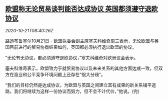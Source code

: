 <!--1603270474000-->
[欧盟称无论贸易谈判能否达成协议 英国都须遵守退欧协议](https://cn.reuters.com/article/eu-uk-brexit-deal-outlook-1021-idCNKBS27611B)
------

<div><i>2020-10-21T08:40:26Z</i></div><p>路透布鲁塞尔10月21日 - 欧盟执委会副主席塞夫科维奇周三表示，无论欧盟与英国目前进行的贸易协商结果如何，英国都必须执行退出欧盟的协议。</p><p>“无论有无协议，都必须遵守退欧协议，”塞夫科维奇对欧洲议会表示。</p><p>塞夫科维奇表示，欧盟致力于就贸易协议以及未来关系的其他方面达成一致，但双方在渔业和公平竞争环境问题上还存在“很大分歧”。</p><p>“我们的目标仍然是达成协议，为欧盟与英国之间建立富有成果的新关系铺平道路。我们将继续为这样一份协议而努力，但不会不计代价，”他说。(完)</p>
